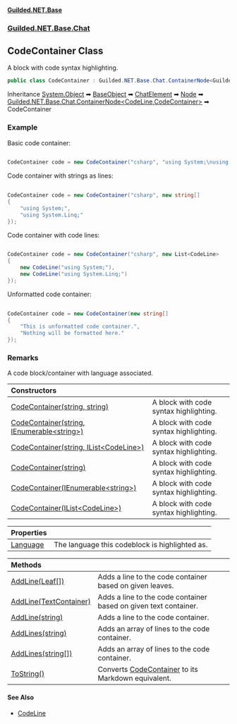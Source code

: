 
#### [Guilded.NET.Base](Guilded_NET_Base 'Guilded_NET_Base')
### [Guilded.NET.Base.Chat](Guilded_NET_Base#Guilded_NET_Base_Chat 'Guilded.NET.Base.Chat')
## CodeContainer Class
A block with code syntax highlighting.  
```csharp
public class CodeContainer : Guilded.NET.Base.Chat.ContainerNode<Guilded.NET.Base.Chat.CodeLine, Guilded.NET.Base.Chat.CodeContainer>
```

Inheritance [System.Object](https://docs.microsoft.com/en-us/dotnet/api/System.Object 'System.Object') &#x27A1; [BaseObject](BaseObject 'Guilded.NET.Base.BaseObject') &#x27A1; [ChatElement](ChatElement 'Guilded.NET.Base.Chat.ChatElement') &#x27A1; [Node](Node 'Guilded.NET.Base.Chat.Node') &#x27A1; [Guilded.NET.Base.Chat.ContainerNode&lt;](ContainerNode_T_R_ 'Guilded.NET.Base.Chat.ContainerNode&lt;T,R&gt;')[CodeLine](CodeLine 'Guilded.NET.Base.Chat.CodeLine')[,](ContainerNode_T_R_ 'Guilded.NET.Base.Chat.ContainerNode&lt;T,R&gt;')[CodeContainer](CodeContainer 'Guilded.NET.Base.Chat.CodeContainer')[&gt;](ContainerNode_T_R_ 'Guilded.NET.Base.Chat.ContainerNode&lt;T,R&gt;') &#x27A1; CodeContainer  
### Example
Basic code container:

```csharp
  
CodeContainer code = new CodeContainer("csharp", "using System;\nusing System.Linq;");  
```


Code container with strings as lines:

```csharp
  
CodeContainer code = new CodeContainer("csharp", new string[]  
{  
    "using System;",  
    "using System.Linq;"  
});  
```


Code container with code lines:

```csharp
  
CodeContainer code = new CodeContainer("csharp", new List<CodeLine>  
{  
    new CodeLine("using System;"),  
    new CodeLine("using System.Linq;")  
});  
```


Unformatted code container:

```csharp
  
CodeContainer code = new CodeContainer(new string[]  
{  
    "This is unformatted code container.",  
    "Nothing will be formatted here."  
});  
```
### Remarks
A code block/container with language associated.  

| Constructors | |
| :--- | :--- |
| [CodeContainer(string, string)](CodeContainer_CodeContainer(string_string) 'Guilded.NET.Base.Chat.CodeContainer.CodeContainer(string, string)') | A block with code syntax highlighting.<br/> |
| [CodeContainer(string, IEnumerable&lt;string&gt;)](CodeContainer_CodeContainer(string_IEnumerable_string_) 'Guilded.NET.Base.Chat.CodeContainer.CodeContainer(string, System.Collections.Generic.IEnumerable&lt;string&gt;)') | A block with code syntax highlighting.<br/> |
| [CodeContainer(string, IList&lt;CodeLine&gt;)](CodeContainer_CodeContainer(string_IList_CodeLine_) 'Guilded.NET.Base.Chat.CodeContainer.CodeContainer(string, System.Collections.Generic.IList&lt;Guilded.NET.Base.Chat.CodeLine&gt;)') | A block with code syntax highlighting.<br/> |
| [CodeContainer(string)](CodeContainer_CodeContainer(string) 'Guilded.NET.Base.Chat.CodeContainer.CodeContainer(string)') | A block with code syntax highlighting.<br/> |
| [CodeContainer(IEnumerable&lt;string&gt;)](CodeContainer_CodeContainer(IEnumerable_string_) 'Guilded.NET.Base.Chat.CodeContainer.CodeContainer(System.Collections.Generic.IEnumerable&lt;string&gt;)') | A block with code syntax highlighting.<br/> |
| [CodeContainer(IList&lt;CodeLine&gt;)](CodeContainer_CodeContainer(IList_CodeLine_) 'Guilded.NET.Base.Chat.CodeContainer.CodeContainer(System.Collections.Generic.IList&lt;Guilded.NET.Base.Chat.CodeLine&gt;)') | A block with code syntax highlighting.<br/> |

| Properties | |
| :--- | :--- |
| [Language](CodeContainer_Language 'Guilded.NET.Base.Chat.CodeContainer.Language') | The language this codeblock is highlighted as.<br/> |

| Methods | |
| :--- | :--- |
| [AddLine(Leaf[])](CodeContainer_AddLine(Leaf__) 'Guilded.NET.Base.Chat.CodeContainer.AddLine(Guilded.NET.Base.Chat.Leaf[])') | Adds a line to the code container based on given leaves.<br/> |
| [AddLine(TextContainer)](CodeContainer_AddLine(TextContainer) 'Guilded.NET.Base.Chat.CodeContainer.AddLine(Guilded.NET.Base.Chat.TextContainer)') | Adds a line to the code container based on given text container.<br/> |
| [AddLine(string)](CodeContainer_AddLine(string) 'Guilded.NET.Base.Chat.CodeContainer.AddLine(string)') | Adds a line to the code container.<br/> |
| [AddLines(string)](CodeContainer_AddLines(string) 'Guilded.NET.Base.Chat.CodeContainer.AddLines(string)') | Adds an array of lines to the code container.<br/> |
| [AddLines(string[])](CodeContainer_AddLines(string__) 'Guilded.NET.Base.Chat.CodeContainer.AddLines(string[])') | Adds an array of lines to the code container.<br/> |
| [ToString()](CodeContainer_ToString() 'Guilded.NET.Base.Chat.CodeContainer.ToString()') | Converts [CodeContainer](CodeContainer 'Guilded.NET.Base.Chat.CodeContainer') to its Markdown equivalent.<br/> |

#### See Also
- [CodeLine](CodeLine 'Guilded.NET.Base.Chat.CodeLine')

